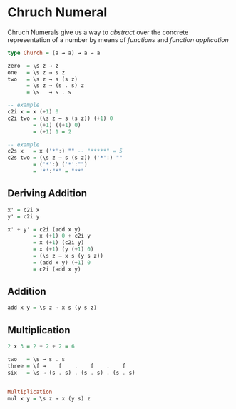 # Chruch Numeral

Chruch Numerals give us a way to *abstract* over the concrete representation of a number by means of *functions* and *function application*

```Haskell
type Church = (a → a) → a → a

zero  = \s z → z
one   = \s z → s z
two   = \s z → s (s z)
      = \s z → (s . s) z
      = \s   → s . s

-- example
c2i x = x (+1) 0
c2i two = (\s z → s (s z)) (+1) 0
        = (+1) ((+1) 0)
        = (+1) 1 = 2

-- example
c2s x   = x ('*':) "" -- "*****" = 5
c2s two = (\s z → s (s z)) ('*':) ""
        = ('*':) ('*':"")
        = '*':"*" = "**"
```

## Deriving Addition
```Haskell
x' = c2i x
y' = c2i y

x' + y' = c2i (add x y)
        = x (+1) 0 + c2i y
        = x (+1) (c2i y)
        = x (+1) (y (+1) 0)
        = (\s z → x s (y s z))
        = (add x y) (+1) 0
        = c2i (add x y)
```

## Addition
```Haskell
add x y = \s z → x s (y s z)
```

## Multiplication
```Haskell
2 x 3 = 2 + 2 + 2 = 6

two   = \s → s . s
three = \f →    f    .    f    .    f
six   = \s → (s . s) . (s . s) . (s . s)


Multiplication
mul x y = \s z → x (y s) z
```
